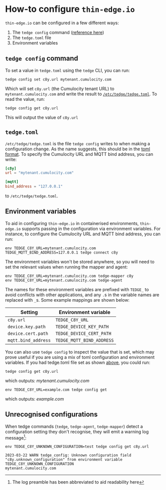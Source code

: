 # How-to configure `thin-edge.io`

`thin-edge.io` can be configured in a few different ways:

1. The `tedge config` command ([reference here](../references/tedge-config.md))
2. The `tedge.toml` file
3. Environment variables

## `tedge config` command

To set a value in `tedge.toml` using the `tedge` CLI, you can run:

```command
tedge config set c8y.url mytenant.cumulocity.com
```

Which will set `c8y.url` (the Cumulocity tenant URL) to `mytenant.cumulocity.com` and write the result to [`/etc/tedge/tedge.toml`](#tedgetoml). To read the value, run:

```command
tedge config get c8y.url
```

This will output the value of `c8y.url`

## `tedge.toml`

`/etc/tedge/tedge.toml` is the file `tedge config` writes to when making a configuration change. As the name suggests, this should be in the [toml format](https://toml.io/). To specify the Cumulocity URL and MQTT bind address, you can write:

```toml
[c8y]
url = "mytenant.cumulocity.com"

[mqtt]
bind_address = "127.0.0.1"
```

to `/etc/tedge/tedge.toml`.

## Environment variables

To aid in configuring `thin-edge.io` in containerised environments, `thin-edge.io` supports passing in the configuration via environment variables. For instance, to configure the Cumulocity URL and MQTT bind address, you can run:

```command
env TEDGE_C8Y_URL=mytenant.cumulocity.com TEDGE_MQTT_BIND_ADDRESS=127.0.0.1 tedge connect c8y 
```

The environment variables won't be stored anywhere, so you will need to set the relevant values when running the mapper and agent:

```command
env TEDGE_C8Y_URL=mytenant.cumulocity.com tedge-mapper c8y 
env TEDGE_C8Y_URL=mytenant.cumulocity.com tedge-agent 
```

The names for these environment variables are prefixed with `TEDGE_` to avoid conflicts with other applications, and any `.`s in the variable names are replaced with `_`s. Some example mappings are shown below:

| Setting             | Environment variable      |
| ------------------- | ------------------------- |
| `c8y.url`           | `TEDGE_C8Y_URL`           |
| `device.key.path`   | `TEDGE_DEVICE_KEY_PATH`   |
| `device.cert.path`  | `TEDGE_DEVICE_CERT_PATH`  |
| `mqtt.bind_address` | `TEDGE_MQTT_BIND_ADDRESS` |

You can also use `tedge config` to inspect the value that is set, which may prove useful if you are using a mix of toml configuration and environment variables. If you had tedge.toml file set as shown [above](#tedgetoml), you could run:

```command
tedge config get c8y.url
```

which outputs: *mytenant.cumulocity.com*

```command
env TEDGE_C8Y_URL=example.com tedge config get
```

which outputs: *example.com*

## Unrecognised configurations

When tedge commands (`tedge`, `tedge-agent`, `tedge-mapper`) detect a configuration setting they don't recognise, they will emit a warning log message[^1]:

```command
env TEDGE_C8Y_UNKNOWN_CONFIGURATION=test tedge config get c8y.url
```

```log
2023-03-22 WARN tedge_config: Unknown configuration field "c8y.unknown_configuration" from environment variable TEDGE_C8Y_UNKNOWN_CONFIGURATION
mytenant.cumulocity.com
```

[^1]: The log preamble has been abbreviated to aid readability here